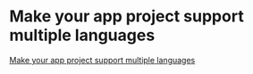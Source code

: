 # Make your app project support multiple languages
[Make your app project support multiple languages](https://aiwithcloud.com/2022/09/16/make_your_app_project_support_multiple_languages/)